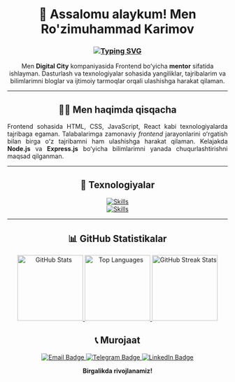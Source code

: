 <div align="center">

  <h1>👋 Assalomu alaykum! Men Ro'zimuhammad Karimov</h1>
  <h3>
    <a href="https://git.io/typing-svg">
      <img src="https://readme-typing-svg.herokuapp.com?font=Roboto&weight=600&size=24&letterSpacing=3px&duration=3000&pause=1000&color=A4C8E1&center=true&vCenter=true&random=true&width=435&lines=Frontend+Dasturchi+;Mentor;Dasturchi+Blogger" alt="Typing SVG" />
    </a>
  </h3>
  
<p align="center" style="max-width: 600px; margin: 0 auto;"> 
  Men <b>Digital City</b> kompaniyasida Frontend boʻyicha <b>mentor</b> sifatida ishlayman.  
  Dasturlash va texnologiyalar sohasida yangiliklar, tajribalarim va bilimlarimni bloglar va ijtimoiy tarmoqlar orqali ulashishga harakat qilaman.
</p>
  
  ---
  
  <h2>🧑‍💻 Men haqimda qisqacha</h2>
  
  <p align="justify" style="max-width: 600px; margin: 0 auto;">
    Frontend sohasida HTML, CSS, JavaScript, React kabi texnologiyalarda tajribaga egaman. Talabalarimga zamonaviy 
    <em>frontend</em> jarayonlarini oʻrgatish bilan birga oʻz tajribamni ham ulashishga harakat qilaman.
    Kelajakda <b>Node.js</b> va <b>Express.js</b> boʻyicha bilimlarimni yanada chuqurlashtirishni maqsad qilganman.
  </p>
  
  ---
  
  <h2>🧰 Texnologiyalar</h2>
  
  <a href="https://github.com/MuhammadKarimov-dev">
  <!-- 1-qator -->
<!-- 1-qator -->
<img align="center" src="https://skillicons.dev/icons?i=html,css,sass,bootstrap,tailwind,js,ts,python,django" alt="Skills" />
<br/>
    
<!-- 2-qator -->
<img align="center" src="https://skillicons.dev/icons?i=react,nextjs,redux,jquery,figma,linux,vscode,nginx,sqlite" alt="Skills" />

  </a>
  
  ---
  
  <h2>📊 GitHub Statistikalar</h2>
  
  <div align="center">
    <!-- Asosiy GitHub statistikalar -->
    <a href="https://github-readme-stats.vercel.app/api?username=MuhammadKarimov-dev&theme=radical&count_private=true&hide_border=true">
      <img src="https://github-readme-stats.vercel.app/api?username=MuhammadKarimov-dev&theme=radical&count_private=true&hide_border=true" height="150" alt="GitHub Stats" />
    </a>
    <!-- Top Languages -->
    <a href="https://github-readme-stats.vercel.app/api/top-langs/?username=MuhammadKarimov-dev&layout=compact&theme=radical&count_private=true&hide_border=true">
      <img src="https://github-readme-stats.vercel.app/api/top-langs/?username=MuhammadKarimov-dev&layout=compact&theme=radical&count_private=true&hide_border=true" height="150" alt="Top Languages" />
    </a>
    <!-- GitHub Streak Stats -->
    <a href="https://github-readme-streak-stats.herokuapp.com/?user=MuhammadKarimov-dev&theme=radical&hide_border=true">
      <img src="https://github-readme-streak-stats.herokuapp.com/?user=MuhammadKarimov-dev&theme=radical&hide_border=true" height="150" alt="GitHub Streak Stats" />
    </a>
  </div>
  
  
  <h2>📞 Murojaat</h2>

  <p>
    <a href="mailto:karimovdev01@gmail.com">
      <img src="https://img.shields.io/badge/Email-karimov.muhammad.dev%40gmail.com-red?style=for-the-badge&logo=gmail&logoColor=white" alt="Email Badge"/>
    </a>
    <a href="https://t.me/Muhammad_KarimovDev">
      <img src="https://img.shields.io/badge/Telegram-%40Muhammad__Linkdev-0088CC?style=for-the-badge&logo=telegram&logoColor=white" alt="Telegram Badge"/>
    </a>
    <a href="https://www.linkedin.com/in/muhammad-karimovdev/">
      <img src="https://img.shields.io/badge/LinkedIn-Muhammad%20Karimov-0077B5?style=for-the-badge&logo=linkedin&logoColor=white" alt="LinkedIn Badge"/>
    </a>
  </p>
  
  <strong>Birgalikda rivojlanamiz!</strong>
  
</div>
